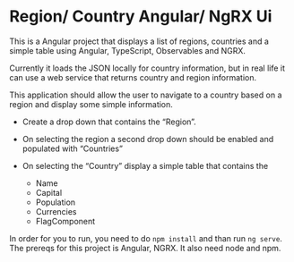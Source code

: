 # Region/ Country Angular/ NgRX Ui

This is a  Angular project that displays a list of regions, countries and a simple table using Angular, TypeScript, Observables and NGRX.

Currently it loads the JSON locally for country information, but in real life it can use a web service that returns country and region information.

This application should allow the user to navigate to a country based on a region and display some simple information.

* Create a drop down that contains the “Region”.
* On selecting the region a second drop down should be enabled and populated with “Countries” 
* On selecting the “Country” display a simple table that contains the 

    * Name
    * Capital
    * Population
    * Currencies
    * FlagComponent 

In order for you to run, you need to do `npm install` and than run `ng serve`. The prereqs for this project is Angular, NGRX. It also need node and npm.